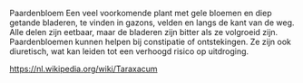 Paardenbloem
Een veel voorkomende plant met gele bloemen en diep getande bladeren, te vinden in gazons, velden en langs de kant van de weg. Alle delen zijn eetbaar, maar de bladeren zijn bitter als ze volgroeid zijn. Paardenbloemen kunnen helpen bij constipatie of ontstekingen. Ze zijn ook diuretisch, wat kan leiden tot een verhoogd risico op uitdroging.

https://nl.wikipedia.org/wiki/Taraxacum
